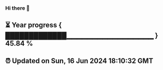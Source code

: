 ### Hi there 👋
⏳ Year progress { █████████████▁▁▁▁▁▁▁▁▁▁▁▁▁▁▁▁▁ } 45.84 %
---
⏰ Updated on Sun, 16 Jun 2024 18:10:32 GMT
---
